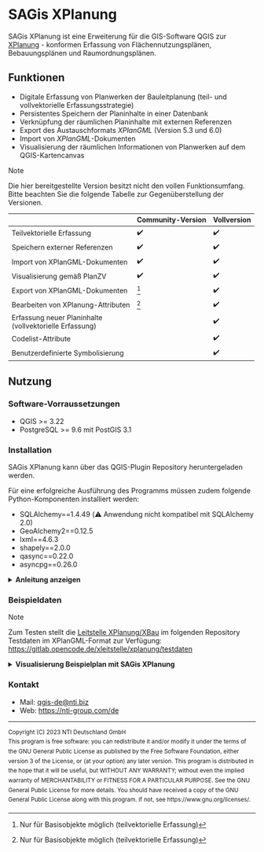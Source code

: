 # SAGis XPlanung

SAGis XPlanung ist eine Erweiterung für die GIS-Software QGIS zur [XPlanung](https://www.xleitstelle.de/xplanung/ueber_xplanung) - konformen 
Erfassung von Flächennutzungsplänen, Bebauungsplänen und Raumordnungsplänen. 

## Funktionen

- Digitale Erfassung von Planwerken der Bauleitplanung (teil- und vollvektorielle Erfassungsstrategie)
- Persistentes Speichern der Planinhalte in einer Datenbank
- Verknüpfung der räumlichen Planinhalte mit externen Referenzen
- Export des Austauschformats _XPlanGML_ (Version 5.3 und 6.0)
- Import von _XPlanGML_-Dokumenten 
- Visualisierung der räumlichen Informationen von Planwerken auf dem QGIS-Kartencanvas

> [!NOTE]  
> Die hier bereitgestellte Version besitzt nicht den vollen Funktionsumfang. Bitte beachten Sie die folgende Tabelle zur Gegenüberstellung der Versionen.

|                                                              | Community-Version  | Vollversion        |
|--------------------------------------------------------------|--------------------|--------------------|
| Teilvektorielle Erfassung                                    | :heavy_check_mark: | :heavy_check_mark: |
| Speichern externer Referenzen                                | :heavy_check_mark: | :heavy_check_mark: |
| Import von XPlanGML-Dokumenten                               | :heavy_check_mark: | :heavy_check_mark: |
| Visualisierung gemäß PlanZV                                  | :heavy_check_mark: | :heavy_check_mark: |
| Export von XPlanGML-Dokumenten                               | [^abbr1]           | :heavy_check_mark: |
| Bearbeiten von XPlanung-Attributen                           | [^abbr1]           | :heavy_check_mark: |
| Erfassung neuer Planinhalte <br/>(vollvektorielle Erfassung) |                    | :heavy_check_mark: |
| Codelist-Attribute                                           |                    | :heavy_check_mark: |
| Benutzerdefinierte Symbolisierung                            |                    | :heavy_check_mark: |
[^abbr1]: Nur für Basisobjekte möglich (teilvektorielle Erfassung)


## Nutzung
    
### Software-Vorraussetzungen

- QGIS >= 3.22
- PostgreSQL >= 9.6 mit PostGIS 3.1

### Installation 

SAGis XPlanung kann über das QGIS-Plugin Repository heruntergeladen werden.

Für eine erfolgreiche Ausführung des Programms müssen zudem folgende Python-Komponenten installiert werden:
- SQLAlchemy==1.4.49 (:warning: Anwendung nicht kompatibel mit SQLAlchemy 2.0)
- GeoAlchemy2==0.12.5
- lxml==4.6.3
- shapely==2.0.0
- qasync==0.22.0
- asyncpg==0.26.0

<details><summary><b>Anleitung anzeigen</b></summary>

1. Suchen Sie das Installationsverzeichnis von QGIS (Zumeist `C:\OSGeo4W\` oder `C:\Program Files\QGIS 3.*'`)

2. Im Verzeichnis befindet sich die _OSGeo4W-Shell_ (Datei mit dem Namen `OSGeo4W.bat`). Starten Sie die _OSGeo4W-Shell_ und führen Sie den folgenden Befehl im sich öffnenden Programm aus:

    ```sh
    o4w_env & python3 -m pip install sqlalchemy==1.4.46 GeoAlchemy2 qasync shapely==2.0.0 lxml asyncpg
    ```

</details>

### Beispieldaten

> [!NOTE]  
> Zum Testen stellt die [Leitstelle XPlanung/XBau](https://xleitstelle.de) im folgenden Repository Testdaten im XPlanGML-Format zur Verfügung: https://gitlab.opencode.de/xleitstelle/xplanung/testdaten

<details><summary><b>Visualisierung Beispielplan mit SAGis XPlanung</b></summary>
<div>
  <img style="height: auto" src="docs/toc.png" width="24%" /> 
  <img style="height: auto" src="docs/BPlan001_5-3.png" width="45%" />
</div>
</details>

### Kontakt

- Mail: qgis-de@nti.biz
- Web: https://nti-group.com/de
---

<sup>
Copyright (C) 2023 NTI Deutschland GmbH
</sup></br>
<sup>
This program is free software: you can redistribute it and/or modify
it under the terms of the GNU General Public License as published by
the Free Software Foundation, either version 3 of the License, or
(at your option) any later version.
</sup>
<sup>
This program is distributed in the hope that it will be useful,
but WITHOUT ANY WARRANTY; without even the implied warranty of
MERCHANTABILITY or FITNESS FOR A PARTICULAR PURPOSE.  See the
GNU General Public License for more details.
</sup>
<sup>
You should have received a copy of the GNU General Public License
along with this program.  If not, see https://www.gnu.org/licenses/.
</sup>

